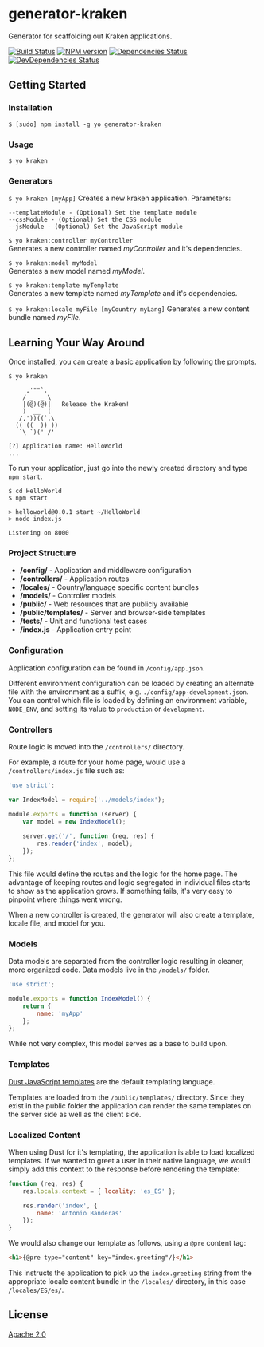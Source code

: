 # generator-kraken

Generator for scaffolding out Kraken applications.

[![Build Status](https://travis-ci.org/krakenjs/generator-kraken.png)](https://travis-ci.org/krakenjs/generator-kraken)
[![NPM version](https://badge.fury.io/js/generator-kraken.png)](http://badge.fury.io/js/generator-kraken)
[![Dependencies Status](https://david-dm.org/krakenjs/generator-kraken.png)](https://david-dm.org/krakenjs/generator-kraken)
[![DevDependencies Status](https://david-dm.org/krakenjs/generator-kraken/dev-status.png)](https://david-dm.org/krakenjs/generator-kraken#info=devDependencies)


## Getting Started


### Installation

```shell
$ [sudo] npm install -g yo generator-kraken
```

### Usage

```shell
$ yo kraken
```

### Generators

`$ yo kraken [myApp]`
Creates a new kraken application. Parameters:

    --templateModule - (Optional) Set the template module
    --cssModule - (Optional) Set the CSS module
    --jsModule - (Optional) Set the JavaScript module


`$ yo kraken:controller myController`  
Generates a new controller named *myController* and it's dependencies.

`$ yo kraken:model myModel`  
Generates a new model named *myModel*.

`$ yo kraken:template myTemplate`  
Generates a new template named *myTemplate* and it's dependencies.

`$ yo kraken:locale myFile [myCountry myLang]`
Generates a new content bundle named *myFile*.




## Learning Your Way Around

Once installed, you can create a basic application by following the prompts.

```shell
$ yo kraken

     ,'""`.
    / _  _ \
    |(@)(@)|   Release the Kraken!
    )  __  (
   /,'))((`.\
  (( ((  )) ))
   `\ `)(' /'

[?] Application name: HelloWorld
...
```

To run your application, just go into the newly created directory and type `npm start`.

```shell
$ cd HelloWorld
$ npm start

> helloworld@0.0.1 start ~/HelloWorld
> node index.js

Listening on 8000
```


### Project Structure

- **/config/** - Application and middleware configuration
- **/controllers/** - Application routes
- **/locales/** - Country/language specific content bundles
- **/models/** - Controller models
- **/public/** - Web resources that are publicly available
- **/public/templates/** - Server and browser-side templates
- **/tests/** - Unit and functional test cases
- **/index.js** - Application entry point 


### Configuration

Application configuration can be found in `/config/app.json`.

Different environment configuration can be loaded by creating an alternate file with the environment as a suffix, e.g. `./config/app-development.json`. You can control which file is loaded by defining an environment variable, `NODE_ENV`, and setting its value to `production` or `development`.



### Controllers

Route logic is moved into the `/controllers/` directory.

For example, a route for your home page, would use a `/controllers/index.js` file such as:

```js
'use strict';

var IndexModel = require('../models/index');

module.exports = function (server) {
    var model = new IndexModel();
 
    server.get('/', function (req, res) {
        res.render('index', model);
    });
};
```

This file would define the routes and the logic for the home page. The advantage of keeping routes and logic segregated in individual files starts to show as the application grows. If something fails, it's very easy to pinpoint where things went wrong.

When a new controller is created, the generator will also create a template, locale file, and model for you.



### Models

Data models are separated from the controller logic resulting in cleaner, more organized code. Data models live in the `/models/` folder.

```js
'use strict';

module.exports = function IndexModel() {
    return {
        name: 'myApp'
    };
};
```

While not very complex, this model serves as a base to build upon.



### Templates

[Dust JavaScript templates](https://github.com/linkedin/dustjs) are the default templating language.

Templates are loaded from the `/public/templates/` directory. Since they exist in the public folder the application can render the same templates on the server side as well as the client side.


### Localized Content

When using Dust for it's templating, the application is able to load localized templates. If we wanted to greet a user in their native language, we would simply add this context to the response before rendering the template:

```js
function (req, res) {
	res.locals.context = { locality: 'es_ES' };

	res.render('index', {
	    name: 'Antonio Banderas'
	});
}
```

We would also change our template as follows, using a `@pre` content tag:

```html
<h1>{@pre type="content" key="index.greeting"/}</h1>
```

This instructs the application to pick up the `index.greeting` string from the appropriate locale content bundle in the `/locales/` directory, in this case `/locales/ES/es/`.




## License

[Apache 2.0](http://www.apache.org/licenses/LICENSE-2.0)
